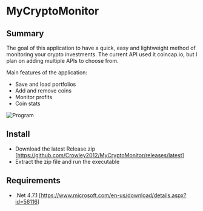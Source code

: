 # MyCryptoMonitor

## Summary
The goal of this application to have a quick, easy and lightweight method of monitoring your crypto investments. The current API used it coincap.io, but I plan on adding multiple APIs to choose from.

Main features of the application:
- Save and load portfolios
- Add and remove coins
- Monitor profits
- Coin stats

![Program](https://i.imgur.com/6RmZ8rP.png)

## Install
- Download the latest Release.zip [https://github.com/Crowley2012/MyCryptoMonitor/releases/latest]
- Extract the zip file and run the executable

## Requirements
- .Net 4.7.1 [https://www.microsoft.com/en-us/download/details.aspx?id=56116]

